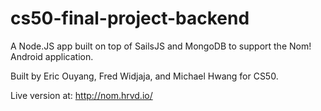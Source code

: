 cs50-final-project-backend
==========================
A Node.JS app built on top of SailsJS and MongoDB to support the Nom! Android application.

Built by Eric Ouyang, Fred Widjaja, and Michael Hwang for CS50.

Live version at: http://nom.hrvd.io/
